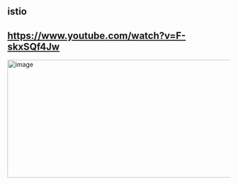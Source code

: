 ## istio
## https://www.youtube.com/watch?v=F-skxSQf4Jw

<img width="802" height="267" alt="image" src="https://github.com/user-attachments/assets/5f60d689-e54e-4bd8-8caa-d36bca2a1a60" />
